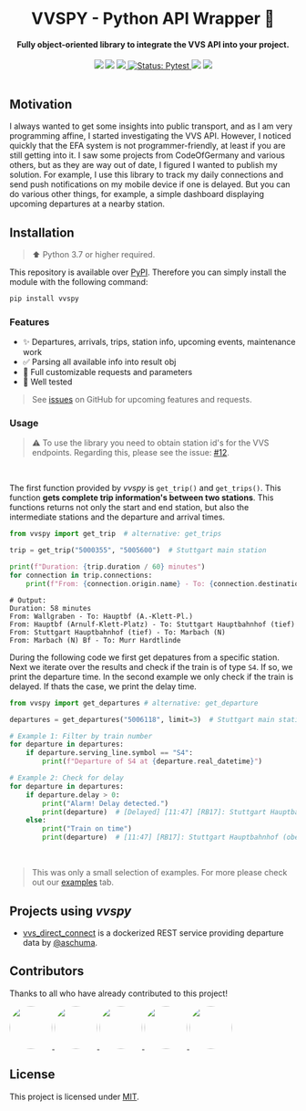 <h1 align="center">
  VVSPY - Python API Wrapper 🚆
</h1>

<h4 align="center">
  Fully object-oriented library to integrate the VVS API into your project.
</h4>

<div align="center">
  <img src="https://img.shields.io/pypi/pyversions/vvspy" />
  <img src="https://img.shields.io/pypi/v/vvspy" />
  <a href="https://vvspy.readthedocs.io/en/latest/" target="_blank">
    <img src="https://img.shields.io/readthedocs/vvspy" />
  </a>
  <a href="https://github.com/zaanposni/vvspy/actions/workflows/pytest.yaml">
    <img src="https://github.com/zaanposni/vvspy/actions/workflows/pytest.yaml/badge.svg?branch=master" alt="Status: Pytest"/>
  </a>
  <img src="https://img.shields.io/badge/contributions-welcome-brightgreen.svg?style=flat"/>
  <a href="https://github.com/zaanposni/vvspy/blob/master/LICENSE">
    <img src="https://img.shields.io/github/license/zaanposni/vvs.svg"/>
  </a>
</div>
<br>

## Motivation

I always wanted to get some insights into public transport, and as I am very programming affine, I started investigating the VVS API. However, I noticed quickly that the EFA system is not programmer-friendly, at least if you are still getting into it. I saw some projects from CodeOfGermany and various others, but as they are way out of date, I figured I wanted to publish my solution. For example, I use this library to track my daily connections and send push notifications on my mobile device if one is delayed. But you can do various other things, for example, a simple dashboard displaying upcoming departures at a nearby station.

## Installation

> :arrow_up: Python 3.7 or higher required.

This repository is available over [PyPI](https://pypi.org/project/vvspy/). Therefore you can simply install the module with the following command:

```bash linenums="0"
pip install vvspy
```

### Features

- :sparkles: Departures, arrivals, trips, station info, upcoming events, maintenance work
- :white_check_mark: Parsing all available info into result obj
- :wrench: Full customizable requests and parameters
- :test_tube: Well tested

> See [issues](https://github.com/zaanposni/vvspy/issues) on GitHub for upcoming features and requests.

### Usage

> :warning: To use the library you need to obtain station id's for the VVS endpoints. Regarding this, please see the issue: [#12](https://github.com/zaanposni/vvspy/issues/12#issuecomment-568175314).

<br>

The first function provided by _vvspy_ is `get_trip()` and `get_trips()`. This function **gets complete trip information's between two stations**. This functions returns not only the start and end station, but also the intermediate stations and the departure and arrival times.

```python
from vvspy import get_trip  # alternative: get_trips

trip = get_trip("5000355", "5005600")  # Stuttgart main station

print(f"Duration: {trip.duration / 60} minutes")
for connection in trip.connections:
    print(f"From: {connection.origin.name} - To: {connection.destination.name}")
```

```text linenums="0"
# Output:
Duration: 58 minutes
From: Wallgraben - To: Hauptbf (A.-Klett-Pl.)
From: Hauptbf (Arnulf-Klett-Platz) - To: Stuttgart Hauptbahnhof (tief)
From: Stuttgart Hauptbahnhof (tief) - To: Marbach (N)
From: Marbach (N) Bf - To: Murr Hardtlinde
```

During the following code we first get depatures from a specific station. Next we iterate over the results and check if the train is of type `S4`. If so, we print the departure time. In the second example we only check if the train is delayed. If thats the case, we print the delay time.

```python
from vvspy import get_departures # alternative: get_departure

departures = get_departures("5006118", limit=3)  # Stuttgart main station (lower)

# Example 1: Filter by train number
for departure in departures:
    if departure.serving_line.symbol == "S4":
        print(f"Departure of S4 at {departure.real_datetime}")

# Example 2: Check for delay
for departure in departures:
    if departure.delay > 0:
        print("Alarm! Delay detected.")
        print(departure)  # [Delayed] [11:47] [RB17]: Stuttgart Hauptbahnhof (oben) - Pforzheim Hauptbahnhof
    else:
        print("Train on time")
        print(departure)  # [11:47] [RB17]: Stuttgart Hauptbahnhof (oben) - Pforzheim Hauptbahnhof
```

<br>

> This was only a small selection of examples. For more please check out our [examples](https://vvspy.readthedocs.io/en/latest/examples/) tab.

## Projects using _vvspy_

- <a href="https://github.com/aschuma/vvs_direct_connect">vvs_direct_connect</a> is a dockerized REST service providing departure data by [@aschuma](https://github.com/aschuma).

## Contributors

<!-- TODO: Add description on how to contribute -->

Thanks to all who have already contributed to this project!

<!-- TODO: Update the CI badges -->

<div>
  <a href="https://github.com/zaanposni">
    <img src="https://avatars3.githubusercontent.com/u/24491035?s=460&v=4" height=75px, width=75px style="border-radius: 50%" />
  </a>
  <a href="https://github.com/ArPiiX">
    <img src="https://avatars1.githubusercontent.com/u/48033823?s=460&v=4" height=75px, width=75px style="border-radius: 50%" />
  </a>
  <a href="https://github.com/Monkmitrad">
    <img src="https://avatars1.githubusercontent.com/u/33026966?s=460&v=4" height=75px, width=75px style="border-radius: 50%" />
  </a>
  <a href="https://github.com/chrrel">
    <img src="https://avatars.githubusercontent.com/u/7842385?v=4" height=75px, width=75px style="border-radius: 50%" />
  </a>
  <a href="https://github.com/mhorst00">
    <img src="https://avatars.githubusercontent.com/u/36167515?v=4" height=75px, width=75px style="border-radius: 50%" />
  </a>
</div>

## License

This project is licensed under [MIT](https://github.com/zaanposni/vvspy).

